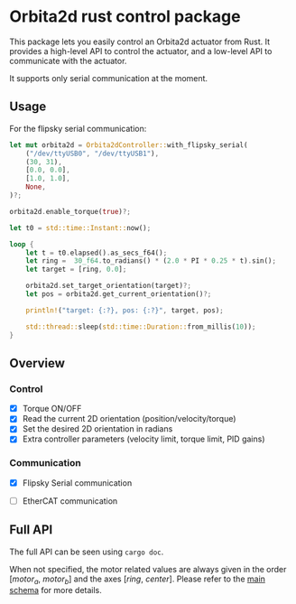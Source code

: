 # Orbita2d rust control package

This package lets you easily control an Orbita2d actuator from Rust. It provides a high-level API to control the actuator, and a low-level API to communicate with the actuator.

It supports only serial communication at the moment.

## Usage

For the flipsky serial communication:
```rust
let mut orbita2d = Orbita2dController::with_flipsky_serial(
    ("/dev/ttyUSB0", "/dev/ttyUSB1"),
    (30, 31),
    [0.0, 0.0],
    [1.0, 1.0],
    None,
)?;

orbita2d.enable_torque(true)?;

let t0 = std::time::Instant::now();

loop {
    let t = t0.elapsed().as_secs_f64();
    let ring =  30_f64.to_radians() * (2.0 * PI * 0.25 * t).sin();
    let target = [ring, 0.0];

    orbita2d.set_target_orientation(target)?;
    let pos = orbita2d.get_current_orientation()?;

    println!("target: {:?}, pos: {:?}", target, pos);

    std::thread::sleep(std::time::Duration::from_millis(10));
}
```

 ## Overview

 ### Control
 - [x] Torque ON/OFF
 - [x] Read the current 2D orientation (position/velocity/torque)
 - [x] Set the desired 2D orientation in radians
 - [x] Extra controller parameters (velocity limit, torque limit, PID gains)

 ### Communication
 - [x] Flipsky Serial communication
 - [ ] EtherCAT communication


## Full API

The full API can be seen using ```cargo doc```. 

When not specified, the motor related values are always given in the order [$motor_a$, $motor_b$] and the axes [$ring$, $center$]. Please refer to the [main schema](../README.md) for more details.